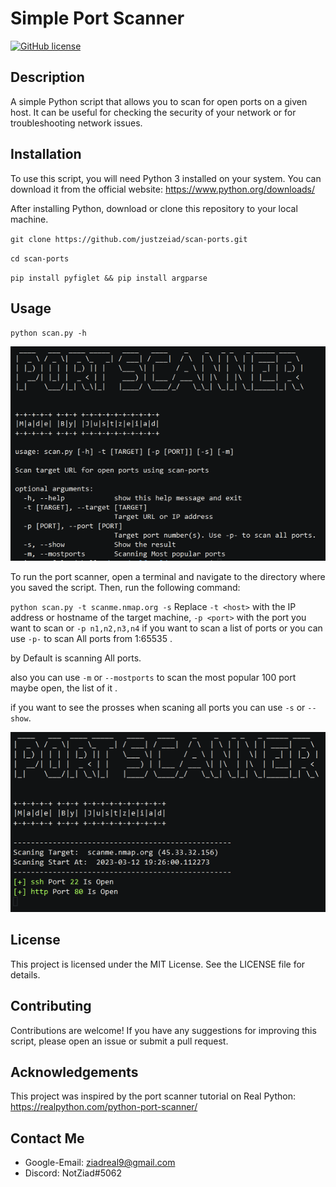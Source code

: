 # Simple Port Scanner

[![GitHub license](https://img.shields.io/github/license/justzeiad/scan-ports)](https://github.com/justzeiad/scan-ports/blob/main/LICENSE)

## Description

A simple Python script that allows you to scan for open ports on a given host. It can be useful for checking the security of your network or for troubleshooting network issues.

## Installation

To use this script, you will need Python 3 installed on your system. You can download it from the official website: https://www.python.org/downloads/

After installing Python, download or clone this repository to your local machine.

`git clone https://github.com/justzeiad/scan-ports.git`

`cd scan-ports`

`pip install pyfiglet && pip install argparse`



## Usage

`python scan.py -h`

![alt text](https://github.com/justzeiad/scan-ports/blob/main/screenshot/usage.png)

To run the port scanner, open a terminal and navigate to the directory where you saved the script. Then, run the following command:


`python scan.py -t scanme.nmap.org -s` Replace `-t <host>` with the IP address or hostname of the target machine, `-p <port>` with the port you want to scan or `-p n1,n2,n3,n4` if you want to scan a list of ports or you can use `-p-` to scan All ports from 1:65535 .

by Default is scanning All ports.

also you can use `-m` or `--mostports` to scan the most popular 100 port maybe open, the list of it .

if you want to see the prosses when scaning all ports you can use `-s` or `--show`.



![alt text](https://github.com/justzeiad/scan-ports/blob/main/screenshot/example.png)

## License

This project is licensed under the MIT License. See the LICENSE file for details.

## Contributing

Contributions are welcome! If you have any suggestions for improving this script, please open an issue or submit a pull request.

## Acknowledgements

This project was inspired by the port scanner tutorial on Real Python: https://realpython.com/python-port-scanner/

## Contact Me

- Google-Email: ziadreal9@gmail.com
- Discord: NotZiad#5062
